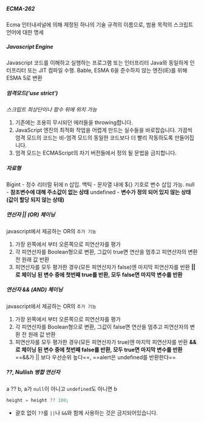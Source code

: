 ##### ECMA-262
Ecma 인터내셔널에 의해 제정된 하나의 기술 규격의 이름으로, 범용 목적의 스크립트 언어에 대한 명세
##### Javascript Engine
Javascript 코드를 이해하고 실행하는 프로그램 또는 인터프리터
	Java와 동일하게 인터프리터 또는 JIT 컴파일 수행.
	Bable, ESMA 6을 준수하지 않는 엔진(IE)를 위해 ESMA 5로 변환
##### 엄격모드('use strict')
*스크립트 최상단이나 함수 위에 위치 가능*
1. 기존에는 조용히 무시되던 에러들을 throwing합니다.
2. JavaScript 엔진의 최적화 작업을 어렵게 만드는 실수들을 바로잡습니다. 가끔씩 엄격 모드의 코드는 비-엄격 모드의 동일한 코드보다 더 빨리 작동하도록 만들어집니다.
3. 엄격 모드는 ECMAScript의 차기 버전들에서 정의 될 문법을 금지합니다.
##### 자료형
Bigint - 정수 리터럴 뒤에 n 삽입.
백틱 - 문자열 내에 ${} 기호로 변수 삽입 가능.
null - **참조변수에 대해 주소값이 없는 상태**
undefined - **변수가 정의 되어 있지 않는 상태(값이 할당 되지 않는 상태)**
##### 연산자 || (OR) 체이닝
javascript에서 제공하는 OR의 `추가 기능`
1. 가장 왼쪽에서 부터 오른쪽으로 피연산자를 평가
2. 각 피연산자를 Boolean형으로 변환, 그값이 true면 연산을 멈추고 피연산자의 변환 전 원래 값 반환
3. 피연산자를 모두 평가한 경우(모든 피연산자가 false)엔 마지막 피연산자를 반환
**||로 체이닝 된 변수 중에 첫번째 true를 반환, 모두 false면 마지막 변수를 반환**
##### 연산자 && (AND) 체이닝
javascript에서 제공하는 OR의 `추가 기능`
1. 가장 왼쪽에서 부터 오른쪽으로 피연산자를 평가
2. 각 피연산자를 Boolean형으로 변환, 그값이 false면 연산을 멈추고 피연산자의 변환 전 원래 값 반환
3. 피연산자를 모두 평가한 경우(모든 피연산자가 true)엔 마지막 피연산자를 반환
**&&로 체이닝 된 변수 중에 첫번째 false를 반환, 모두 true면 마지막 변수를 반환**
==&&가 || 보다 우선순위 높다==, ==alert은 undefined를 반환한다==
##### ??, Nullish 병합 연산자
a ?? b, a가 `null`이 아니고 `undefined`도 아니면 b
```javascript
height = height ?? 100;
```
- 괄호 없이 `??`를 `||`나 `&&`와 함께 사용하는 것은 금지되어있습니다.
